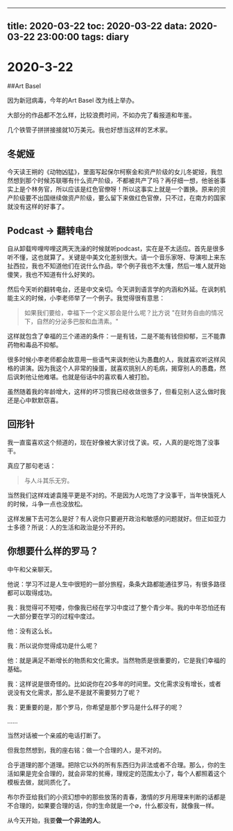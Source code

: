
---
title: 2020-03-22
toc: 2020-03-22
data: 2020-03-22 23:00:00
tags: diary
---


# 2020-3-22

##Art Basel

因为新冠病毒，今年的Art Basel 改为线上举办。

大部分的作品都不怎么样，比较浪费时间，不如办完了看报道和年鉴。

几个铁管子拼拼接接就10万美元。我也好想当这样的艺术家。

## 冬妮娅

今天读王朔的《动物凶猛》，里面写起保尔柯察金和资产阶级的女儿冬妮娅，我忽然想到那个时候苏联哪有什么资产阶级，不都被共产了吗？再仔细一想，他爸爸事实上是个林务官，所以应该是红色官僚呀！所以这事实上就是一个置换。原来的资产阶级要不出国继续做资产阶级，要么留下来做红色官僚，只不过，在南方的国家就没有这样的好事了。

## Podcast -> 翻转电台

自从卸载哔哩哔哩这两天洗澡的时候就听podcast，实在是不太适应。首先是很多听不懂，这也就算了。关键是中美文化差别很大。请一个音乐家呀、导演啦上来东扯西拉，我也不知道他们在说什么作品，举个例子我也不太懂，然后一堆人就开始傻笑，我也不知道有什么好笑的。

然后今天听的翻转电台，还是中文亲切。今天讲到语言学的内涵和外延。在讽刺机能主义的时候，小李老师举了一个例子。我觉得很有意思：

> 如果我们要给，幸福下一个定义那会是什么呢？比方说 "在财务自由的情况下，自然的分泌多巴胺和血清素。"

这样就包含了幸福的三个递进的条件：一是有钱，二是不能有钱但抑郁，三不能靠药物和毒品不抑郁。

很多时候小李老师都会故意用一些语气来讽刺他认为愚蠢的人，我就喜欢听这样风格的讲演。因为我这个人非常的操蛋，就喜欢挑别人的毛病，揭穿别人的愚蠢，然后讽刺他让他难堪。也就是俗话中的喜欢看人被打脸。

虽然随着我的年龄增大，这样的坏习惯我已经收敛很多了，但看见别人这么做时我还是心中默默窃喜。

## 回形针



我一直蛮喜欢这个频道的，现在好像被大家讨伐了诶。哎，人真的是吃饱了没事干。

真应了那句老话：

> 与人斗其乐无穷。

当然我们这样戏谑袁隆平更是不对的。不是因为人吃饱了才没事干，当年快饿死人的时候，斗争一点也没放松。

这样发展下去可怎么是好？有人说你只要避开政治和敏感的问题就好。但正如亚力士多德？所说：人的生活和政治是分不开的。



## 你想要什么样的罗马？

中午和父亲聊天。

他说：学习不过是人生中很短的一部分旅程，条条大路都能通往罗马，有很多路径都可以取得成功。

我：我觉得可不短喽，你像我已经在学习中度过了整个青少年。我的中年恐怕还有一大部分要在学习的过程中度过。

他：没有这么长。

我：所以说你觉得成功是什么呢？

他：就是满足不断增长的物质和文化需求。当然物质是很重要的，它是我们幸福的基础。

我：这样说是很奇怪的。比如说你在20多年的时间里。文化需求没有增长，或者说没有文化需求，那么是不是就不需要努力了呢？

我：更重要的是，那个罗马，你希望是那个罗马是什么样子的呢？

……

当然对话被一个亲戚的电话打断了。

但我忽然想到，我的座右铭：做一个合理的人，是不对的。

合乎道理的那个道理。把除它以外的所有东西归为非法或者不合理。那么，你的生活如果是完全合理的，就会非常的贫瘠，理规定的范围太小了，每个人都照着这个模板去做，就同质化了。

布尔乔亚给我们的小资幻想中的那些放荡的青春，激情的岁月用理来判断的话都是不合理的，如果要合理的话，你的生命就是一个∅，什么都没有，就像我一样。

从今天开始，我要**做一个非法的人**。
